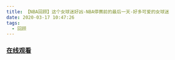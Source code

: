 ```yaml
---
title: 【NBA回顾】这个女球迷好凶-NBA停赛前的最后一天-好多可爱的女球迷
date: 2020-03-17 10:47:26
tags:
  - 回顾
---
```


### <a href="https://www.weibo.com/tv/v/IyZsDBYC5?fid=1034:4483391882461209" target="_blank">在线观看</a>

